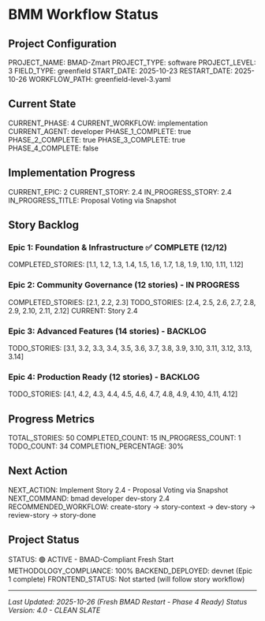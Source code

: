 # BMM Workflow Status

## Project Configuration

PROJECT_NAME: BMAD-Zmart
PROJECT_TYPE: software
PROJECT_LEVEL: 3
FIELD_TYPE: greenfield
START_DATE: 2025-10-23
RESTART_DATE: 2025-10-26
WORKFLOW_PATH: greenfield-level-3.yaml

## Current State

CURRENT_PHASE: 4
CURRENT_WORKFLOW: implementation
CURRENT_AGENT: developer
PHASE_1_COMPLETE: true
PHASE_2_COMPLETE: true
PHASE_3_COMPLETE: true
PHASE_4_COMPLETE: false

## Implementation Progress

CURRENT_EPIC: 2
CURRENT_STORY: 2.4
IN_PROGRESS_STORY: 2.4
IN_PROGRESS_TITLE: Proposal Voting via Snapshot

## Story Backlog

### Epic 1: Foundation & Infrastructure ✅ COMPLETE (12/12)
COMPLETED_STORIES: [1.1, 1.2, 1.3, 1.4, 1.5, 1.6, 1.7, 1.8, 1.9, 1.10, 1.11, 1.12]

### Epic 2: Community Governance (12 stories) - IN PROGRESS
COMPLETED_STORIES: [2.1, 2.2, 2.3]
TODO_STORIES: [2.4, 2.5, 2.6, 2.7, 2.8, 2.9, 2.10, 2.11, 2.12]
CURRENT: Story 2.4

### Epic 3: Advanced Features (14 stories) - BACKLOG
TODO_STORIES: [3.1, 3.2, 3.3, 3.4, 3.5, 3.6, 3.7, 3.8, 3.9, 3.10, 3.11, 3.12, 3.13, 3.14]

### Epic 4: Production Ready (12 stories) - BACKLOG
TODO_STORIES: [4.1, 4.2, 4.3, 4.4, 4.5, 4.6, 4.7, 4.8, 4.9, 4.10, 4.11, 4.12]

## Progress Metrics

TOTAL_STORIES: 50
COMPLETED_COUNT: 15
IN_PROGRESS_COUNT: 1
TODO_COUNT: 34
COMPLETION_PERCENTAGE: 30%

## Next Action

NEXT_ACTION: Implement Story 2.4 - Proposal Voting via Snapshot
NEXT_COMMAND: bmad developer dev-story 2.4
RECOMMENDED_WORKFLOW: create-story → story-context → dev-story → review-story → story-done

## Project Status

STATUS: 🟢 ACTIVE - BMAD-Compliant Fresh Start
METHODOLOGY_COMPLIANCE: 100%
BACKEND_DEPLOYED: devnet (Epic 1 complete)
FRONTEND_STATUS: Not started (will follow story workflow)

---

_Last Updated: 2025-10-26 (Fresh BMAD Restart - Phase 4 Ready)_
_Status Version: 4.0 - CLEAN SLATE_
